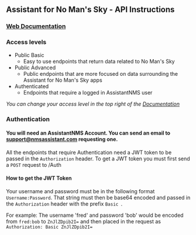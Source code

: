 ## Assistant for No Man's Sky - API Instructions

### [Web Documentation](https://api.nmsassistant.com)

### Access levels
- Public Basic
  - Easy to use endpoints that return data related to No Man's Sky
- Public Advanced
  - Public endpoints that are more focused on data surrounding the Assistant for No Man's Sky apps
- Authenticated
  - Endpoints that require a logged in AssistantNMS user

_You can change your access level in the top right of the [Documentation](https://api.nmsassistant.com)_

### Authentication
#### You will need an AssistantNMS Account. You can send an email to [support@nmsassistant.com](mailto:support@nmsassistant.com) requesting one.

All the endpoints that require Authentication need a JWT token to be passed in the `Authorization` header. 
To get a JWT token you must first send a `POST` request to /Auth

#### How to get the JWT Token
Your username and password must be in the following format `Username:Password`.
That string must then be base64 encoded and passed in the `Authorization` header with the prefix `Basic `.

For example: The username 'fred' and password 'bob' would be encoded from `fred:bob` to `ZnJlZDpib2I=` and then placed in the request as `Authorization: Basic ZnJlZDpib2I=`
